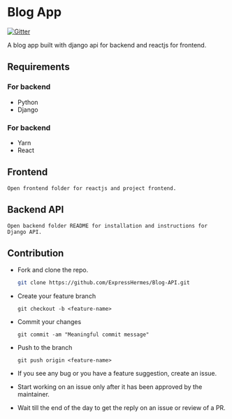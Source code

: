 # Blog App
[![Gitter](https://badges.gitter.im/ExpressHermesOSC/Blog-App.svg)](https://gitter.im/ExpressHermesOSC/Blog-App?utm_source=badge&utm_medium=badge&utm_campaign=pr-badge)

A blog app built with django api for backend and reactjs for frontend.

## Requirements
### For backend
- Python
- Django

### For backend
- Yarn
- React


## Frontend
    Open frontend folder for reactjs and project frontend.

## Backend API
    Open backend folder README for installation and instructions for Django API.

## Contribution
- Fork and clone the repo.  
    ```bash
    git clone https://github.com/ExpressHermes/Blog-API.git
    ```
- Create your feature branch
    ```
    git checkout -b <feature-name>
    ```
- Commit your changes
    ```
    git commit -am "Meaningful commit message"
    ```
- Push to the branch
    ```
    git push origin <feature-name>
    ```

- If you see any bug or you have a feature suggestion, create an issue.
- Start working on an issue only after it has been approved by the maintainer.
- Wait till the end of the day to get the reply on an issue or review of a PR.




